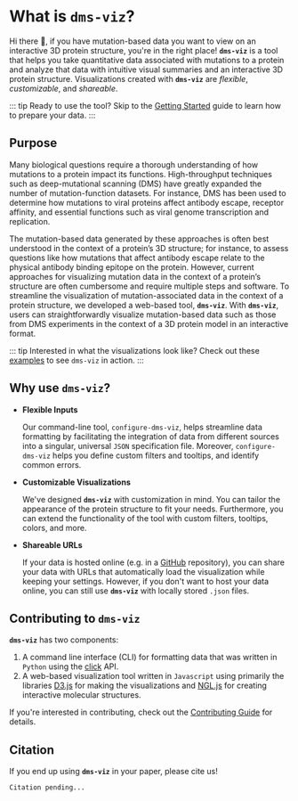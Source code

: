 # What is `dms-viz`?

Hi there 👋, if you have mutation-based data you want to view on an interactive 3D protein structure, you're in the right place! **`dms-viz`** is a tool that helps you take quantitative data associated with mutations to a protein and analyze that data with intuitive visual summaries and an interactive 3D protein structure. Visualizations created with **`dms-viz`** are _flexible_, _customizable_, and _shareable_.

::: tip Ready to use the tool?
Skip to the [Getting Started](/introduction/getting-started/) guide to learn how to prepare your data.
:::

## Purpose

Many biological questions require a thorough understanding of how mutations to a protein impact its functions. High-throughput techniques such as deep-mutational scanning (DMS) have greatly expanded the number of mutation-function datasets. For instance, DMS has been used to determine how mutations to viral proteins affect antibody escape, receptor affinity, and essential functions such as viral genome transcription and replication.

The mutation-based data generated by these approaches is often best understood in the context of a protein’s 3D structure; for instance, to assess questions like how mutations that affect antibody escape relate to the physical antibody binding epitope on the protein. However, current approaches for visualizing mutation data in the context of a protein’s structure are often cumbersome and require multiple steps and software. To streamline the visualization of mutation-associated data in the context of a protein structure, we developed a web-based tool, **`dms-viz`**. With **`dms-viz`**, users can straightforwardly visualize mutation-based data such as those from DMS experiments in the context of a 3D protein model in an interactive format.

::: tip Interested in what the visualizations look like?
Check out these [examples](/visualizing-data/vignettes/) to see `dms-viz` in action.
:::

## Why use `dms-viz`?

- **Flexible Inputs**

  Our command-line tool, `configure-dms-viz`, helps streamline data formatting by facilitating the integration of data from different sources into a singular, universal `JSON` specification file. Moreover, `configure-dms-viz` helps you define custom filters and tooltips, and identify common errors.

- **Customizable Visualizations**

  We've designed **`dms-viz`** with customization in mind. You can tailor the appearance of the protein structure to fit your needs. Furthermore, you can extend the functionality of the tool with custom filters, tooltips, colors, and more.

- **Shareable URLs**

  If your data is hosted online (e.g. in a [GitHub](https://github.com/) repository), you can share your data with URLs that automatically load the visualization while keeping your settings. However, if you don't want to host your data online, you can still use **`dms-viz`** with locally stored `.json` files.

## Contributing to `dms-viz`

**`dms-viz`** has two components:

1. A command line interface (CLI) for formatting data that was written in `Python` using the [click](https://click.palletsprojects.com/en/8.1.x/) API.
2. A web-based visualization tool written in `Javascript` using primarily the libraries [D3.js](https://d3js.org/) for making the visualizations and [NGL.js](https://nglviewer.org/#page-top) for creating interactive molecular structures.

If you're interested in contributing, check out the [Contributing Guide](/project-info/contributing-guide/) for details.

## Citation

If you end up using **`dms-viz`** in your paper, please cite us!

```md
Citation pending...
```
